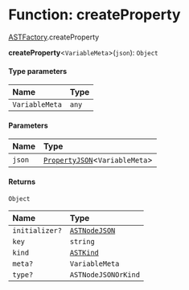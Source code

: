 # Function: createProperty

[ASTFactory](/en/auto-docs/fixed-layout-editor/modules/ASTFactory.md).createProperty

**createProperty**<`VariableMeta`>(`json`): `Object`

#### Type parameters

| Name | Type |
| :------ | :------ |
| `VariableMeta` | `any` |

#### Parameters

| Name | Type |
| :------ | :------ |
| `json` | [`PropertyJSON`](/en/auto-docs/fixed-layout-editor/types/PropertyJSON.md)<`VariableMeta`> |

#### Returns

`Object`

| Name | Type |
| :------ | :------ |
| `initializer?` | [`ASTNodeJSON`](/en/auto-docs/fixed-layout-editor/interfaces/ASTNodeJSON.md) |
| `key` | `string` |
| `kind` | [`ASTKind`](/en/auto-docs/fixed-layout-editor/enums/ASTKind.md) |
| `meta?` | `VariableMeta` |
| `type?` | `ASTNodeJSONOrKind` |
